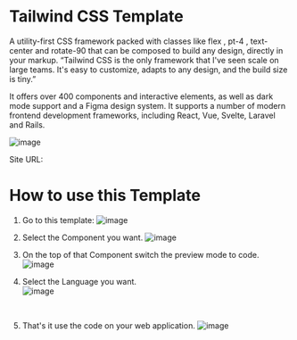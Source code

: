# Tailwind CSS Template

A utility-first CSS framework packed with classes like flex , pt-4 , text-center and rotate-90 that can be composed to build any design, directly in your markup. “Tailwind CSS is the only framework that I've seen scale on large teams. It's easy to customize, adapts to any design, and the build size is tiny.”

It offers over 400 components and interactive elements, as well as dark mode support and a Figma design system. It supports a number of modern frontend development frameworks, including React, Vue, Svelte, Laravel and Rails.

![image](https://user-images.githubusercontent.com/73644573/221402945-e336835c-18d3-4fd1-be91-2a729aaec4c0.png)

Site URL: 

# How to use this Template

1. Go to this template: 
![image](https://user-images.githubusercontent.com/73644573/221402945-e336835c-18d3-4fd1-be91-2a729aaec4c0.png)

2. Select the Component you want.
![image](https://user-images.githubusercontent.com/73644573/221403078-a27e12d8-17e1-49cd-b7ff-5461625b61bc.png)

3. On the top of that Component switch the preview mode to code.
![image](https://user-images.githubusercontent.com/73644573/221403388-aa12dfed-adae-4a1f-baa9-d0ff393828a5.png)

4. Select the Language you want. <br />
![image](https://user-images.githubusercontent.com/73644573/221403415-4b8a7399-3a7d-4857-8d77-5d14bbd7f496.png)
<br />

5. That's it use the code on your web application.
![image](https://user-images.githubusercontent.com/73644573/221403447-7e42ef52-80ce-4cee-9d7a-bdf17adc0785.png)
